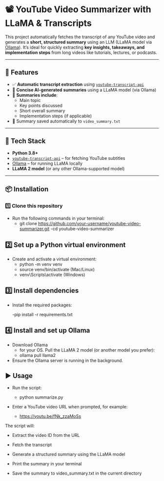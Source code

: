 # 📽️ YouTube Video Summarizer with LLaMA & Transcripts

This project automatically fetches the transcript of any YouTube video and generates a **short, structured summary** using an LLM (LLaMA model via [Ollama](https://ollama.ai)). It’s ideal for quickly extracting **key insights, takeaways, and implementation steps** from long videos like tutorials, lectures, or podcasts.

---

## 🚀 Features

- ✅ **Automatic transcript extraction** using [`youtube-transcript-api`](https://pypi.org/project/youtube-transcript-api/)  
- 📝 **Concise AI-generated summaries** using a LLaMA model (via Ollama)  
- 🧠 **Summaries include**:
  - Main topic  
  - Key points discussed  
  - Short overall summary  
  - Implementation steps (if applicable)  
- 💾 Summary saved automatically to `video_summary.txt`

---

## 🧰 Tech Stack

- **Python 3.8+**  
- [`youtube-transcript-api`](https://github.com/jdepoix/youtube-transcript-api) – for fetching YouTube subtitles  
- [Ollama](https://ollama.ai/) – for running LLaMA locally  
- **LLaMA 2 model** (or any other Ollama-supported model)

---

## 📦 Installation

### **1️⃣ Clone this repository**
- Run the following commands in your terminal:
  - git clone https://github.com/your-username/youtube-video-summarizer.git
  -cd youtube-video-summarizer

## **2️⃣ Set up a Python virtual environment**
- Create and activate a virtual environment:
  - python -m venv venv
  - source venv/bin/activate (Mac/Linux)
  - venv\Scripts\activate (Windows)

## **3️⃣ Install dependencies** 

- Install the required packages:

  -pip install -r requirements.txt

## **4️⃣ Install and set up Ollama**
- Download Ollama
   - for your OS. Pull the LLaMA 2 model (or another model you prefer):
  - ollama pull llama2
- Ensure the Ollama server is running in the background.
## ▶️ Usage 

- Run the script:

  - python summarize.py
- Enter a YouTube video URL when prompted, for example:
  - https://youtu.be/fNk_zzaMoSs

 The script will:

  - Extract the video ID from the URL
  
  - Fetch the transcript
  
  - Generate a structured summary using the LLaMA model
  
  - Print the summary in your terminal
  
  - Save the summary to video_summary.txt in the current directory
